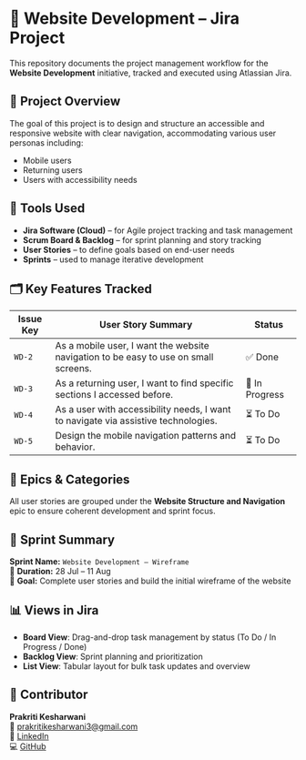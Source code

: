 # 🧩 Website Development – Jira Project

This repository documents the project management workflow for the **Website Development** initiative, tracked and executed using Atlassian Jira.

## 📌 Project Overview

The goal of this project is to design and structure an accessible and responsive website with clear navigation, accommodating various user personas including:

- Mobile users
- Returning users
- Users with accessibility needs

## 🔧 Tools Used

- **Jira Software (Cloud)** – for Agile project tracking and task management  
- **Scrum Board & Backlog** – for sprint planning and story tracking  
- **User Stories** – to define goals based on end-user needs  
- **Sprints** – used to manage iterative development

## 🗂️ Key Features Tracked

| Issue Key | User Story Summary                                                                 | Status       |
|-----------|--------------------------------------------------------------------------------------|--------------|
| `WD-2`    | As a mobile user, I want the website navigation to be easy to use on small screens. | ✅ Done       |
| `WD-3`    | As a returning user, I want to find specific sections I accessed before.             | 🔄 In Progress|
| `WD-4`    | As a user with accessibility needs, I want to navigate via assistive technologies.   | ⏳ To Do      |
| `WD-5`    | Design the mobile navigation patterns and behavior.                                  | ⏳ To Do      |

## 🧠 Epics & Categories

All user stories are grouped under the **Website Structure and Navigation** epic to ensure coherent development and sprint focus.

## 🏃 Sprint Summary

**Sprint Name:** `Website Development – Wireframe`  
📅 **Duration:** 28 Jul – 11 Aug  
🎯 **Goal:** Complete user stories and build the initial wireframe of the website

## 📊 Views in Jira

- **Board View**: Drag-and-drop task management by status (To Do / In Progress / Done)
- **Backlog View**: Sprint planning and prioritization
- **List View**: Tabular layout for bulk task updates and overview

## 👤 Contributor

**Prakriti Kesharwani**  
📧 prakritikesharwani3@gmail.com  
🔗 [LinkedIn](https://www.linkedin.com/in/prakriti-kesharwani-21b12533b)  
💻 [GitHub](https://github.com/pra-kritii)
